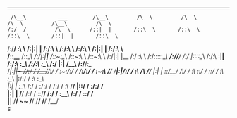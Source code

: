  ___                       ___           ___           ___           ___           ___           ___     
     /\__\          ___        /\__\         /\  \         /\  \         /\  \         /\__\         /\  \    
    /:/  /         /\  \      /::|  |       /::\  \       /::\  \       /::\  \       /::|  |       /::\  \   
   /:/__/          \:\  \    /:|:|  |      /:/\:\  \     /:/\:\  \     /:/\:\  \     /:|:|  |      /:/\:\  \  
  /::\__\____      /::\__\  /:/|:|__|__   /::\~\:\__\   /::\~\:\  \   /::\~\:\  \   /:/|:|  |__   /:/  \:\  \ 
 /:/\:::::\__\  __/:/\/__/ /:/ |::::\__\ /:/\:\ \:|__| /:/\:\ \:\__\ /:/\:\ \:\__\ /:/ |:| /\__\ /:/__/_\:\__\
 \/_|:|~~|~    /\/:/  /    \/__/~~/:/  / \:\~\:\/:/  / \/__\:\/:/  / \:\~\:\ \/__/ \/__|:|/:/  / \:\  /\ \/__/
    |:|  |     \::/__/           /:/  /   \:\ \::/  /       \::/  /   \:\ \:\__\       |:/:/  /   \:\ \:\__\  
    |:|  |      \:\__\          /:/  /     \:\/:/  /        /:/  /     \:\ \/__/       |::/  /     \:\/:/  /  
    |:|  |       \/__/         /:/  /       \::/__/        /:/  /       \:\__\         /:/  /       \::/  /   
     \|__|                     \/__/         ~~            \/__/         \/__/         \/__/         \/__/    
s
